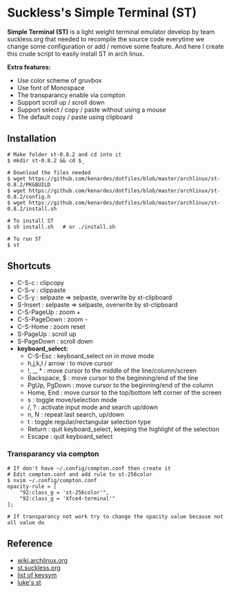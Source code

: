 # Suckless's Simple Terminal (ST)

**Simple Terminal (ST)** is a light weight terminal emulator develop by team suckless.org that needed to recompile the source code everytime we change some configuration or add / remove some feature. And here I create this crude script to easily install ST in arch linux.

**Extra features:**
* Use color scheme of gruvbox
* Use font of Monospace
* The transparancy enable via compton
* Support scroll up / scroll down
* Support select / copy / paste without using a mouse
* The default copy / paste using clipboard

## Installation

``` shell
# Make folder st-0.8.2 and cd into it
$ mkdir st-0.8.2 && cd $_

# Download the files needed
$ wget https://github.com/kenardes/dotfiles/blob/master/archlinux/st-0.8.2/PKGBUILD
$ wget https://github.com/kenardes/dotfiles/blob/master/archlinux/st-0.8.2/config.h
$ wget https://github.com/kenardes/dotfiles/blob/master/archlinux/st-0.8.2/install.sh

# To install ST
$ sh install.sh   # or ./install.sh

# To run ST
$ st
```

## Shortcuts
* C-S-c        : clipcopy
* C-S-v        : clippaste
* C-S-y        : selpaste => selpaste, overwrite by st-clipboard
* S-Insert     : selpaste => selpaste, overwrite by st-clipboard
* C-S-PageUp   : zoom +
* C-S-PageDown : zoom -
* C-S-Home     : zoom reset
* S-PageUp     : scroll up
* S-PageDown   : scroll down
* **keyboard_select:**
  * C-S-Esc         : keyboard_select on in move mode
  * h,j,k,l / arrow : to move cursor
  * !, _, *         : move cursor to the middle of the line/column/screen
  * Backspace, $    : move cursor to the beginning/end of the line
  * PgUp, PgDown    : move cursor to the beginning/end of the column
  * Home, End       : move cursor to the top/bottom left corner of the screen
  * s               : toggle move/selection mode
  * /, ?            : activate input mode and search up/down
  * n, N            : repeat last search, up/down
  * t               : toggle regular/rectangular selection type
  * Return          : quit keyboard_select, keeping the highlight of the selection
  * Escape          : quit keyboard_select


### Transparancy via compton
``` shell
# If don't have ~/.config/compton.conf then create it
# Edit compton.conf and add rule to st-256color
$ nvim ~/.config/compton.conf
opacity-rule = [
	"92:class_g = 'st-256color'",
	"92:class_g = 'Xfce4-terminal'"
];

# If transparancy not work try to change the opacity value because not all value do
```

## Reference
* [wiki.archlinux.org](https://wiki.archlinux.org/index.php/St)
* [st.suckless.org](https://st.suckless.org/)
* [list of keysym](https://www.cl.cam.ac.uk/~mgk25/ucs/keysymdef.h)
* [luke's st](https://github.com/LukeSmithxyz/st)
